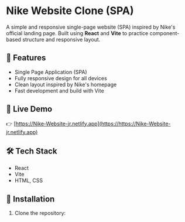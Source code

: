 # Nike Website Clone (SPA)

A simple and responsive single-page website (SPA) inspired by Nike's official landing page. Built using **React** and **Vite** to practice component-based structure and responsive layout.

## 📌 Features

- Single Page Application (SPA)
- Fully responsive design for all devices
- Clean layout inspired by Nike's homepage
- Fast development and build with Vite

## 🚀 Live Demo

👉 [https://Nike-Website-jr.netlify.app](https://https://Nike-Website-jr.netlify.app) 

## 🛠 Tech Stack

- React
- Vite
- HTML, CSS

## 🔧 Installation

1. Clone the repository:
